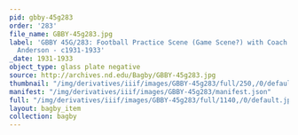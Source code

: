 ```yaml
---
pid: gbby-45g283
order: '283'
file_name: GBBY-45g283.jpg
label: 'GBBY 45G/283: Football Practice Scene (Game Scene?) with Coach Heartley ''Hunk''
  Anderson - c1931-1933'
_date: 1931-1933
object_type: glass plate negative
source: http://archives.nd.edu/Bagby/GBBY-45g283.jpg
thumbnail: "/img/derivatives/iiif/images/GBBY-45g283/full/250,/0/default.jpg"
manifest: "/img/derivatives/iiif/images/GBBY-45g283/manifest.json"
full: "/img/derivatives/iiif/images/GBBY-45g283/full/1140,/0/default.jpg"
layout: bagby_item
collection: bagby
---
```

